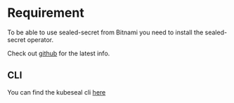# Requirement

To be able to use sealed-secret from Bitnami you need to install the sealed-secret operator.

Check out [github](https://github.com/bitnami-labs/sealed-secrets#helm-chart) for the latest info.

## CLI

You can find the kubeseal cli [here](https://github.com/bitnami-labs/sealed-secrets/releases)
